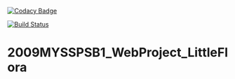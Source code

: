 [![Codacy Badge](https://app.codacy.com/project/badge/Grade/a2ce293b3c50472ea458a60970b90cd8)](https://www.codacy.com/gh/99002533/2009MYSSPSB1_WebProject_LittleFlora/dashboard?utm_source=github.com&amp;utm_medium=referral&amp;utm_content=99002533/2009MYSSPSB1_WebProject_LittleFlora&amp;utm_campaign=Badge_Grade)

[![Build Status](https://dev.azure.com/pratheeksha2409/2009MYSSPSB1_WebProject_LittleFlora/_apis/build/status/99002533.2009MYSSPSB1_WebProject_LittleFlora?branchName=main)](https://dev.azure.com/pratheeksha2409/2009MYSSPSB1_WebProject_LittleFlora/_build/latest?definitionId=2&branchName=main)
# 2009MYSSPSB1_WebProject_LittleFlora
